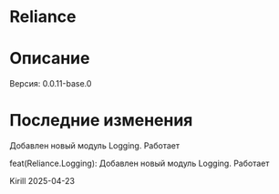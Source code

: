 # Reliance

# Описание

Версия: 0.0.11-base.0

# Последние изменения
Добавлен новый модуль Logging. Работает

feat(Reliance.Logging): Добавлен новый модуль Logging. Работает

Kirill
2025-04-23
